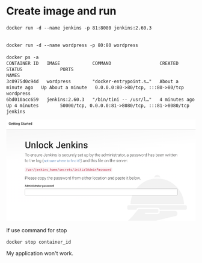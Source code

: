 # Create image and run

```
docker run -d --name jenkins -p 81:8080 jenkins:2.60.3

```

```

docker run -d --name wordpress -p 80:80 wordpress

docker ps -a
CONTAINER ID   IMAGE            COMMAND                  CREATED              STATUS              PORTS                                              NAMES
3c0975d0c94d   wordpress        "docker-entrypoint.s…"   About a minute ago   Up About a minute   0.0.0.0:80->80/tcp, :::80->80/tcp                  wordpress
6bd010acc659   jenkins:2.60.3   "/bin/tini -- /usr/l…"   4 minutes ago        Up 4 minutes        50000/tcp, 0.0.0.0:81->8080/tcp, :::81->8080/tcp   jenkins

```

![jenkins](j.png)

If use command for stop

```
docker stop container_id 
```

My application won't work.
